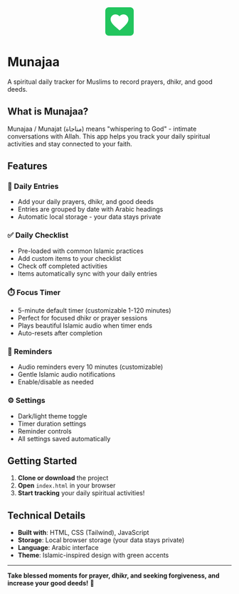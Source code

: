 <div align="center">
  <img src="src/assets/heart-logo.svg" alt="Munajaa" width="64" height="64">
</div>

# Munajaa

A spiritual daily tracker for Muslims to record prayers, dhikr, and good deeds.

## What is Munajaa?

Munajaa / Munajat (مناجاة) means "whispering to God" - intimate conversations with Allah. This app helps you track your daily spiritual activities and stay connected to your faith.

## Features

### 📝 Daily Entries
- Add your daily prayers, dhikr, and good deeds
- Entries are grouped by date with Arabic headings
- Automatic local storage - your data stays private

### ✅ Daily Checklist
- Pre-loaded with common Islamic practices
- Add custom items to your checklist
- Check off completed activities
- Items automatically sync with your daily entries

### ⏱️ Focus Timer
- 5-minute default timer (customizable 1-120 minutes)
- Perfect for focused dhikr or prayer sessions
- Plays beautiful Islamic audio when timer ends
- Auto-resets after completion

### 🔔 Reminders
- Audio reminders every 10 minutes (customizable)
- Gentle Islamic audio notifications
- Enable/disable as needed

### ⚙️ Settings
- Dark/light theme toggle
- Timer duration settings
- Reminder controls
- All settings saved automatically

## Getting Started

1. **Clone or download** the project
2. **Open** `index.html` in your browser
3. **Start tracking** your daily spiritual activities!

## Technical Details

- **Built with**: HTML, CSS (Tailwind), JavaScript
- **Storage**: Local browser storage (your data stays private)
- **Language**: Arabic interface
- **Theme**: Islamic-inspired design with green accents

---

**Take blessed moments for prayer, dhikr, and seeking forgiveness, and increase your good deeds!** 🌿
